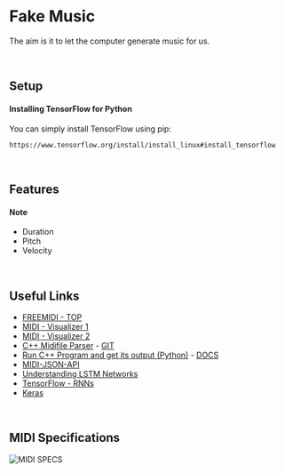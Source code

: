 # Fake Music

The aim is it to let the computer generate music for us.


<br/>

## Setup

#### Installing TensorFlow for Python

You can simply install TensorFlow using pip:
```
https://www.tensorflow.org/install/install_linux#install_tensorflow
```


<br/>

## Features

#### Note

- Duration
- Pitch
- Velocity


<br/>

## Useful Links

- [FREEMIDI - TOP](https://freemidi.org/topmidi)
- [MIDI - Visualizer 1](https://qiao.github.io/euphony/#15)
- [MIDI - Visualizer 2](https://onlinesequencer.net/import2/923f3ffa04375e7d54cff3b73aa49c1b?title=sweet-home-alabama.mid)
- [C++ Midifile Parser](https://midifile.sapp.org/) - [GIT](https://github.com/craigsapp/midifile)
- [Run C++ Program and get its output (Python)](https://stackoverflow.com/questions/7604621/call-external-program-from-python-and-get-its-output) - [DOCS](https://docs.python.org/3/library/subprocess.html#subprocess.check_output)
- [MIDI-JSON-API](https://github.com/rakannimer/midi-to-json-api/blob/master/index.js)
- [Understanding LSTM Networks](https://colah.github.io/posts/2015-08-Understanding-LSTMs/)
- [TensorFlow - RNNs](https://www.tensorflow.org/tutorials/recurrent)
- [Keras](https://keras.io/)


<br/>

## MIDI Specifications

![MIDI SPECS](http://www.cs.uccs.edu/~cs525/midi/midiFileFormat.png)
